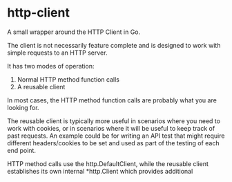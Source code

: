 # http-client
A small wrapper around the HTTP Client in Go.

The client is not necessarily feature complete and is designed to work with simple requests to an HTTP server.

It has two modes of operation: 
1. Normal HTTP method function calls
2. A reusable client

In most cases, the HTTP method function calls are probably what you are looking for.

The reusable client is typically more useful in scenarios where you need to work with cookies, or in scenarios where it will be useful to keep track of past requests. An example could be for writing an API test that might require different headers/cookies to be set and used as part of the testing of each end point.

HTTP method calls use the http.DefaultClient, while the reusable client establishes its own internal *http.Client which provides additional 